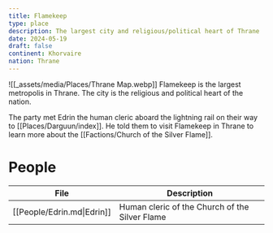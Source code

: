 ```yaml
---
title: Flamekeep
type: place
description: The largest city and religious/political heart of Thrane
date: 2024-05-19
draft: false
continent: Khorvaire
nation: Thrane
---
```

![[_assets/media/Places/Thrane Map.webp]]
Flamekeep is the largest metropolis in Thrane. The city is the religious and political heart of the nation.

The party met Edrin the human cleric aboard the lightning rail on their way to [[Places/Darguun/index]]. He told them to visit Flamekeep in Thrane to learn more about the [[Factions/Church of the Silver Flame]].
# People

<!-- QueryToSerialize: TABLE description as "Description" FROM "People" WHERE location = "Flamekeep" -->
<!-- SerializedQuery: TABLE description as "Description" FROM "People" WHERE location = "Flamekeep" -->

| File                       | Description                                    |
| -------------------------- | ---------------------------------------------- |
| [[People/Edrin.md\|Edrin]] | Human cleric of the Church of the Silver Flame |
<!-- SerializedQuery END -->

